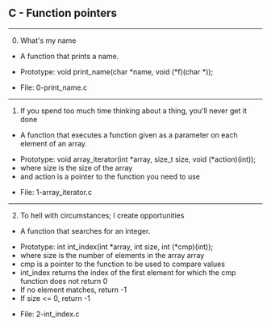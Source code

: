 ## C - Function pointers

---

0. What's my name

- A function that prints a name.

* Prototype: void print_name(char *name, void (*f)(char \*));

- File: 0-print_name.c

---

1. If you spend too much time thinking about a thing, you'll never get it done

- A function that executes a function given as a parameter on each element of an array.

* Prototype: void array_iterator(int *array, size_t size, void (*action)(int));
* where size is the size of the array
* and action is a pointer to the function you need to use

- File: 1-array_iterator.c

---

2. To hell with circumstances; I create opportunities

- A function that searches for an integer.

* Prototype: int int_index(int *array, int size, int (*cmp)(int));
* where size is the number of elements in the array array
* cmp is a pointer to the function to be used to compare values
* int_index returns the index of the first element for which the cmp function does not return 0
* If no element matches, return -1
* If size <= 0, return -1

- File: 2-int_index.c
